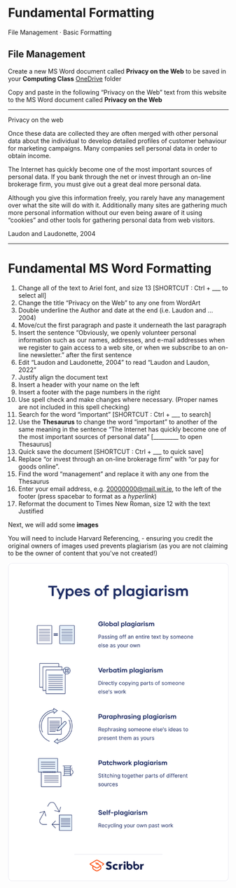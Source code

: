# Fundamental Formatting

File Management · Basic Formatting

## File Management

Create a new MS Word document called **Privacy on the Web** to be saved in your **Computing Class** [OneDrive](https://onedrive.live.com/about/en-us/signin/) folder

Copy and paste in the following “Privacy on the Web” text from this website to the MS Word document called **Privacy on the Web**

<hr>

Privacy on the web

Once these data are collected they are often merged with other personal data about the individual to develop detailed profiles of customer behaviour for marketing campaigns. Many companies sell personal data in order to obtain income.

The Internet has quickly become one of the most important sources of personal data. If you bank through the net or invest through an on-line brokerage firm, you must give out a great deal more personal data. 

Although you give this information freely, you rarely have any management over what the site will do with it. Additionally many sites are gathering much more personal information without our even being aware of it using “cookies” and other tools for gathering personal data from web visitors. 

Laudon and Laudonette, 2004

<hr>

# Fundamental MS Word Formatting

1.	Change all of the text to Ariel font, and size 13 [SHORTCUT : Ctrl + ___ to select all]
2.	Change the title “Privacy on the Web” to any one from WordArt
3.	Double underline the Author and date at the end (i.e. Laudon and … 2004)
4.	Move/cut the first paragraph and paste it underneath the last paragraph
5.	Insert the sentence “Obviously, we openly volunteer personal information such as our names, addresses, and e-mail addresses when we register to gain access to a web site, or when we subscribe to an on-line newsletter.” after the first sentence 
6.	Edit “Laudon and Laudonette, 2004” to read “Laudon and Laudon, 2022”
7.	Justify align the document text
8.	Insert a header with your name on the left 
9.	Insert a footer with the page numbers in the right
10.	Use spell check and make changes where necessary. (Proper names are not  included in this spell checking)
11.	Search for the word “important” [SHORTCUT : Ctrl + ___ to search]
12.	Use the **Thesaurus** to change the word “important” to another of the same meaning in the sentence “The Internet has quickly become one of the most important sources of personal data” [_________ to open Thesaurus]
13.	Quick save the document [SHORTCUT : Ctrl + ___ to quick save]
14.	Replace “or invest through an on-line brokerage firm” with “or pay for goods online”.
15.	Find the word “management” and replace it with any one from the Thesaurus
16.	Enter your email address, e.g. 20000000@mail.wit.ie, to the left of the footer (press spacebar to format as a *hyperlink*)
17.	Reformat the document to Times New Roman, size 12 with the text Justified

Next, we will add some **images**

You will need to include Harvard Referencing, - ensuring you credit the original owners of images used prevents plagiarism (as you are not claiming to be the owner of content that you've not created!)

![plagiarism](./img/plagiarism.png)